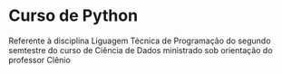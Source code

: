 # Curso de Python

Referente à disciplina Liguagem Técnica de Programação do segundo semtestre do curso de Ciência de Dados ministrado sob orientação do professor Clênio
